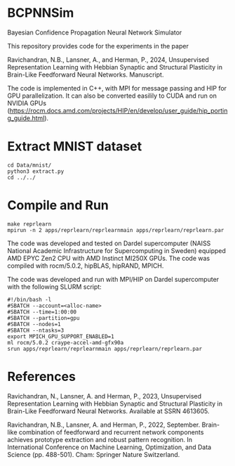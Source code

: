 # BCPNNSim

Bayesian Confidence Propagation Neural Network Simulator

This repository provides code for the experiments in the paper 

Ravichandran, N.B., Lansner, A., and Herman, P., 2024, Unsupervised Representation Learning with Hebbian Synaptic and Structural Plasticity in Brain-Like Feedforward Neural Networks. Manuscript.

The code is implemented in C++, with MPI for message passing and HIP for GPU parallelization. It can also be converted easilily to CUDA and run on NVIDIA GPUs (https://rocm.docs.amd.com/projects/HIP/en/develop/user_guide/hip_porting_guide.html).

# Extract MNIST dataset
```
cd Data/mnist/
python3 extract.py
cd ../../
```

# Compile and Run
```
make reprlearn
mpirun -n 2 apps/reprlearn/reprlearnmain apps/reprlearn/reprlearn.par
```
The code was developed and tested on Dardel supercomputer (NAISS National Academic Infrastructure for Supercomputing in Sweden) equipped AMD EPYC Zen2 CPU with AMD Instinct MI250X GPUs. The code was compiled with rocm/5.0.2, hipBLAS, hipRAND, MPICH. 

The code was developed and run with MPI/HIP on Dardel supercomputer with the following SLURM script:

```
#!/bin/bash -l
#SBATCH --account=<alloc-name>
#SBATCH --time=1:00:00
#SBATCH --partition=gpu
#SBATCH --nodes=1
#SBATCH --ntasks=3
export MPICH_GPU_SUPPORT_ENABLED=1
ml rocm/5.0.2 craype-accel-amd-gfx90a
srun apps/reprlearn/reprlearnmain apps/reprlearn/reprlearn.par 
```

# References

Ravichandran, N., Lansner, A. and Herman, P., 2023, Unsupervised Representation Learning with Hebbian Synaptic and Structural Plasticity in Brain-Like Feedforward Neural Networks. Available at SSRN 4613605.

Ravichandran, N.B., Lansner, A. and Herman, P., 2022, September. Brain-like combination of feedforward and recurrent network components achieves prototype extraction and robust pattern recognition. In International Conference on Machine Learning, Optimization, and Data Science (pp. 488-501). Cham: Springer Nature Switzerland.
